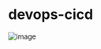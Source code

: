 # devops-cicd
![image](https://github.com/dishahayaran/devops-cicd/assets/71218276/3824dd9a-80cd-4f1c-ab6b-8192a913a873)

